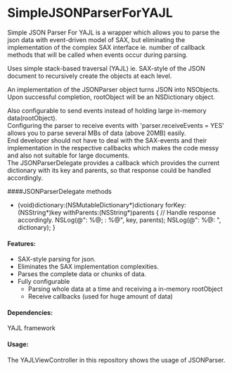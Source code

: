 SimpleJSONParserForYAJL
=======================

Simple JSON Parser For YAJL is a wrapper which allows you to parse the json data with event-driven model of SAX, but eliminating the implementation of the complex SAX interface ie. number of callback methods that will be called when events occur during parsing.  
  
  
  
Uses simple stack-based traversal (YAJL) ie. SAX-style of the JSON document to recursively create the objects at each level.  
  

An implementation of the JSONParser object turns JSON into NSObjects.  
Upon successful completion, rootObject will be an NSDictionary object. 
  
  
Also configurable to send events instead of holding large in-memory data(rootObject).  
Configuring the parser to receive events with 'parser.receiveEvents = YES' allows you to parse several MBs of data (above 20MB) easily.  
End developer should not have to deal with the SAX-events and their implementation in the respective callbacks which makes the code messy and also not suitable for large documents.  
The JSONParserDelegate provides a callback which provides the current dictionary with its key and parents, so that response could be handled accordingly.  
  
  
####JSONParserDelegate methods
- (void)dictionary:(NSMutableDictionary*)dictionary forKey:(NSString*)key withParents:(NSString*)parents {
    // Handle response accordingly.
    NSLog(@"<key>: %@; <parents>: %@", key, parents);
    NSLog(@"<Dict>: %@: ", dictionary);
}
  
  
   
   
#### Features:
* SAX-style parsing for json.
* Eliminates the SAX implementation complexities.
* Parses the complete data or chunks of data.
* Fully configurable 
	- Parsing whole data at a time and receiving a in-memory rootObject
	- Receive callbacks (used for huge amount of data)
  
  
  
#### Dependencies:
YAJL framework
  
  
#### Usage:
The YAJLViewController in this repository shows the usage of JSONParser. 